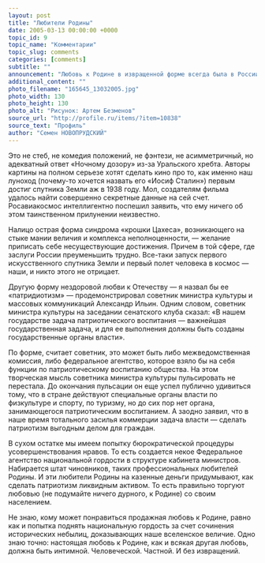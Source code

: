 ```yaml
---
layout: post
title: "Любители Родины"
date: 2005-03-13 00:00:00 +0000
topic_id: 9
topic_name: "Комментарии"
topic_slug: comments
categories: [comments]
subtitle: ""
announcement: "Любовь к Родине в извращенной форме всегда была в России предметом народного осмеяния. Достаточно вспомнить замечательный анекдот про конкурс книги о слонах, в котором победила монография «Россия — родина слонов». Но субъекты и объекты таких анекдотов продолжают возникать в реальной жизни. В Екатеринбурге начали снимать отечественный блокбастер под названием «Первые на Луне». Фильм обещают изготовить аккурат ко Дню космонавтики."
additional_content: ""
photo_filename: "165645_13032005.jpg"
photo_width: 130
photo_height: 130
photo_alt: "Рисунок: Артем Безменов"
source_url: "http://profile.ru/items/?item=10838"
source_text: "Профиль"
author: "Семен НОВОПРУДСКИЙ"
---
```

Это не стеб, не комедия положений, не фэнтези, не асимметричный, но адекватный ответ «Ночному дозору» из-за Уральского хребта. Авторы картины на полном серьезе хотят сделать кино про то, как именно наш луноход (почему-то хочется назвать его «Иосиф Сталин») первым достиг спутника Земли аж в 1938 году. Мол, создателям фильма удалось найти совершенно секретные данные на сей счет. Росавиакосмос интеллигентно поспешил заявить, что ему ничего об этом таинственном прилунении неизвестно.

Налицо острая форма синдрома «крошки Цахеса», возникающего на стыке мании величия и комплекса неполноценности, — желание приписать себе несуществующие достижения. Причем в той сфере, где заслуги России преуменьшить трудно. Все-таки запуск первого искусственного спутника Земли и первый полет человека в космос — наши, и никто этого не отрицает.

Другую форму нездоровой любви к Отечеству — я назвал бы ее «патридиотизм» — продемонстрировал советник министра культуры и массовых коммуникаций Александр Ильин. Одним словом, советник министра культуры на заседании сенатского клуба сказал: «В нашем государстве задача патриотического воспитания — важнейшая государственная задача, и для ее выполнения должны быть созданы государственные органы власти».

По форме, считает советник, это может быть либо межведомственная комиссия, либо федеральное агентство, которое взяло бы на себя функции по патриотическому воспитанию общества. На этом творческая мысль советника министра культуры пульсировать не перестала. До окончания пульсации он еще успел публично удивиться тому, что в стране действуют специальные органы власти по физкультуре и спорту, по туризму, но до сих пор нет органа, занимающегося патриотическим воспитанием. А заодно заявил, что в наше время тотального засилья коммерции задача власти — сделать патриотизм выгодным делом для граждан.

В сухом остатке мы имеем попытку бюрократической процедуры усовершенствования нравов. То есть создается некое Федеральное агентство национальной гордости в структуре кабинета министров. Набирается штат чиновников, таких профессиональных любителей Родины. И эти любители Родины на казенные деньги придумывают, как сделать патриотизм ликвидным активом. То есть правильно торгуют любовью (не подумайте ничего дурного, к Родине) со своим населением.

Не знаю, кому может понравиться продажная любовь к Родине, равно как и попытка поднять национальную гордость за счет сочинения исторических небылиц, доказывающих наше вселенское величие. Одно знаю точно: настоящая любовь к Родине, как и всякая другая любовь, должна быть интимной. Человеческой. Частной. И без извращений.
